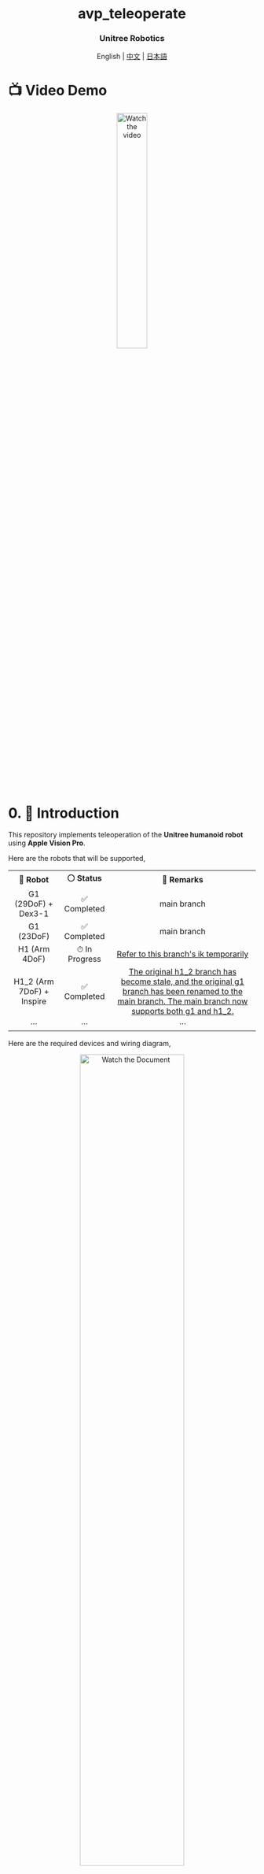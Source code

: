 <div align="center">
  <h1 align="center"> avp_teleoperate </h1>
  <h3 align="center"> Unitree Robotics </h3>
  <p align="center">
    <a> English </a> | <a href="README_zh-CN.md">中文</a> | <a href="README_ja-JP.md">日本語</a>
  </p>
</div>

# 📺 Video Demo

<p align="center">
  <a href="https://www.youtube.com/watch?v=OTWHXTu09wE" target="_blank">
    <img src="https://img.youtube.com/vi/OTWHXTu09wE/maxresdefault.jpg" alt="Watch the video" style="width: 35%;">
  </a>
</p>




# 0. 📖 Introduction
This repository implements teleoperation of the **Unitree humanoid robot** using **Apple Vision Pro**.

Here are the robots that will be supported,

<table>
  <tr>
    <th style="text-align: center;"> &#129302; Robot </th>
    <th style="text-align: center;"> &#9898; Status </th>
    <th style="text-align: center;"> &#128221; Remarks </th>
  </tr>
  <tr>
    <td style="text-align: center;"> G1 (29DoF) + Dex3-1 </td>
    <td style="text-align: center;"> &#9989; Completed </td>
    <td style="text-align: center;"> main branch </td>
  </tr>
  <tr>
    <td style="text-align: center;"> G1 (23DoF) </td>
    <td style="text-align: center;"> &#9989; Completed </td>
    <td style="text-align: center;"> main branch </td>
  </tr>
  <tr>
    <td style="text-align: center;"> H1 (Arm 4DoF) </td>
    <td style="text-align: center;"> &#9201; In Progress </td>
    <td style="text-align: center;"> <a href="https://github.com/unitreerobotics/avp_teleoperate/tree/h1" target="_blank">Refer to this branch's ik temporarily</a> </td>
  </tr>
  <tr>
    <td style="text-align: center;"> H1_2 (Arm 7DoF) + Inspire </td>
    <td style="text-align: center;"> &#9989; Completed </td>
    <td style="text-align: center;"> <a href="https://github.com/unitreerobotics/avp_teleoperate/tree/main" target="_blank">The original h1_2 branch has become stale, and the original g1 branch has been renamed to the main branch. The main branch now supports both g1 and h1_2.</a> </td>
  </tr>
  <tr>
    <td style="text-align: center;"> ··· </td>
    <td style="text-align: center;"> ··· </td>
    <td style="text-align: center;"> ··· </td>
  </tr>
</table>



Here are the required devices and wiring diagram,

<p align="center">
  <a href="https://oss-global-cdn.unitree.com/static/e0ca680eda164e31bd0ff6f8fb50604c_5050x2590.png">
    <img src="https://oss-global-cdn.unitree.com/static/e0ca680eda164e31bd0ff6f8fb50604c_5050x2590.png" alt="Watch the Document" style="width: 65%;">
  </a>
</p>



# 1. 📦 Prerequisites

We tested our code on Ubuntu 20.04 and Ubuntu 22.04, other operating systems may be configured differently.  

For more information, you can refer to [Official Documentation ](https://support.unitree.com/home/zh/Teleoperation) and [OpenTeleVision](https://github.com/OpenTeleVision/TeleVision).

## 1.1 🦾  inverse kinematics 

```bash
unitree@Host:~$ conda create -n tv python=3.8
unitree@Host:~$ conda activate tv
# If you use `pip install`, Make sure pinocchio version is 3.1.0
(tv) unitree@Host:~$ conda install pinocchio -c conda-forge
(tv) unitree@Host:~$ pip install meshcat
(tv) unitree@Host:~$ pip install casadi
```

> p.s. All identifiers in front of the command are meant for prompting: **Which device and directory the command should be executed on**.
>
In the Ubuntu system's `~/.bashrc` file, the default configuration is: `PS1='${debian_chroot:+($debian_chroot)}\u@\h:\w\$ '`
>
> Taking the command `(tv) unitree@Host:~$ pip install meshcat` as an example:
>
> - `(tv)` Indicates the shell is in the conda environment named `tv`.
>- `unitree@Host:~` Shows the user `\u` `unitree` is logged into the device `\h` `Host`, with the current working directory `\w` as `$HOME`.
> - `$` shows the current shell is Bash (for non-root users).
> - `pip install meshcat` is the command `unitree` wants to execute on `Host`.
> 
> You can refer to [Harley Hahn's Guide to Unix and Linux](https://www.harley.com/unix-book/book/chapters/04.html#H)  and  [Conda User Guide](https://docs.conda.io/projects/conda/en/latest/user-guide/getting-started.html) to learn more.

## 1.2 🕹️ unitree_sdk2_python

```bash
# Install unitree_sdk2_python.
(tv) unitree@Host:~$ git clone https://github.com/unitreerobotics/unitree_sdk2_python.git
(tv) unitree@Host:~$ cd unitree_sdk2_python
(tv) unitree@Host:~$ pip install -e .
```

> p.s. The [unitree_dds_wrapper](https://github.com/unitreerobotics/unitree_dds_wrapper) in the original h1_2 branch was a temporary version. It has now been fully migrated to the official Python-based control and communication library: [unitree_sdk2_python](https://github.com/unitreerobotics/unitree_sdk2_python).



# 2. ⚙️ TeleVision and Apple Vision Pro configuration

## 2.1 📥 basic

```bash
(tv) unitree@Host:~$ cd ~
(tv) unitree@Host:~$ git clone https://github.com/unitreerobotics/avp_teleoperate.git 
(tv) unitree@Host:~$ cd ~/avp_teleoperate
(tv) unitree@Host:~$ pip install -r requirements.txt
```

## 2.2 🔌 Local streaming

**Apple** does not allow WebXR on non-https connections. To test the application locally, we need to create a self-signed certificate and install it on the client. You need a ubuntu machine and a router. Connect the Apple Vision Pro and the ubuntu **Host machine** to the same router.

1. install mkcert: https://github.com/FiloSottile/mkcert
2. check **Host machine** local ip address:

```bash
(tv) unitree@Host:~/avp_teleoperate$ ifconfig | grep inet
```

Suppose the local ip address of the **Host machine** is `192.168.123.2`

> p.s. You can use `ifconfig` command to check your **Host machine** ip address.

3. create certificate:

```bash
(tv) unitree@Host:~/avp_teleoperate$ mkcert -install && mkcert -cert-file cert.pem -key-file key.pem 192.168.123.2 localhost 127.0.0.1
```

place the generated `cert.pem` and `key.pem` files in `teleop`

```bash
(tv) unitree@Host:~/avp_teleoperate$ cp cert.pem key.pem ~/avp_teleoperate/teleop/
```

4. open firewall on server:

```bash
(tv) unitree@Host:~/avp_teleoperate$ sudo ufw allow 8012
```

5. install ca-certificates on Apple Vision Pro:

```bash
(tv) unitree@Host:~/avp_teleoperate$ mkcert -CAROOT
```

Copy the `rootCA.pem` via AirDrop to Apple Vision Pro and install it.

Settings > General > About > Certificate Trust Settings. Under "Enable full trust for root certificates", turn on trust for the certificate.

> In the new version of Vision OS 2, this step is different: After copying the certificate to the Apple Vision Pro device via AirDrop, a certificate-related information section will appear below the account bar in the top left corner of the Settings app. Tap it to enable trust for the certificate.

Settings > Apps > Safari > Advanced > Feature Flags > Enable WebXR Related Features.

## 2.3 🔎 Unit Test

This step is to verify that the environment is installed correctly.

comming soon.



# 3. 🚀 Usage

Please read the  [Official Documentation ](https://support.unitree.com/home/zh/Teleoperation) at least once before starting this program.


## 3.1 🖼️ Image Server

Copy `image_server.py` in the `avp_teleoperate/teleop/image_server` directory to the **Development Computing Unit PC2** of Unitree Robot (G1/H1/H1_2/etc.), and execute the following command **in the PC2**:

```bash
# p.s.1 You can transfer image_server.py to PC2 via the scp command and then use ssh to remotely login to PC2 to execute it.
# Assuming the IP address of the development computing unit PC2 is 192.168.123.164, the transmission process is as follows:
# log in to PC2 via SSH and create the folder for the image server
(tv) unitree@Host:~$ ssh unitree@192.168.123.164 "mkdir -p ~/image_server"
# Copy the local image_server.py to the ~/image_server directory on PC2
(tv) unitree@Host:~$ scp ~/avp_teleoperate/teleop/image_server/image_server.py unitree@192.168.123.164:~/image_server/


# p.s.2 Currently, this image transmission program supports two methods for reading images: OpenCV and Realsense SDK. Please refer to the comments in the `ImageServer` class within `image_server.py` to configure your image transmission service according to your camera hardware.
# Now located in Unitree Robot PC2 terminal
unitree@PC2:~/image_server$ python image_server.py
# You can see the terminal output as follows:
# {'fps': 30, 'head_camera_type': 'opencv', 'head_camera_image_shape': [480, 1280], 'head_camera_id_numbers': [0]}
# [Image Server] Head camera 0 resolution: 480.0 x 1280.0
# [Image Server] Image server has started, waiting for client connections...
```

After image service is started, you can use `image_client.py` **in the Host** terminal to test whether the communication is successful:

```bash
(tv) unitree@Host:~/avp_teleoperate/teleop/image_server$ python image_client.py
```

## 3.2 ✋ Inspire hands Server (optional)

> Note: If the selected robot configuration does not use the Inspire dexterous hand (Gen1), please ignore this section.

You can refer to [Dexterous Hand Development](https://support.unitree.com/home/zh/H1_developer/Dexterous_hand) to configure related environments and compile control programs. First, use [this URL](https://oss-global-cdn.unitree.com/static/0a8335f7498548d28412c31ea047d4be.zip) to download the dexterous hand control interface program. Copy it to **PC2** of  Unitree robots. 

On Unitree robot's **PC2**, execute command:

```bash
unitree@PC2:~$ sudo apt install libboost-all-dev libspdlog-dev
# Build project
unitree@PC2:~$ cd h1_inspire_service & mkdir build & cd build
unitree@PC2:~/h1_inspire_service/build$ cmake .. -DCMAKE_BUILD_TYPE=Release
unitree@PC2:~/h1_inspire_service/build$ make
# Terminal 1. Run h1 inspire hand service
unitree@PC2:~/h1_inspire_service/build$ sudo ./inspire_hand -s /dev/ttyUSB0
# Terminal 2. Run example
unitree@PC2:~/h1_inspire_service/build$ ./h1_hand_example
```

If two hands open and close continuously, it indicates success. Once successful, close the `./h1_hand_example` program in Terminal 2.

## 3.3 🚀 Start

> ![Warning](https://img.shields.io/badge/Warning-Important-red) 
>
> 1. Everyone must keep a safe distance from the robot to prevent any potential danger!
>
> 2. Please make sure to read the [Official Documentation](https://support.unitree.com/home/zh/Teleoperation) at least once before running this program.
>
> 3. Always make sure that the robot has entered [debug mode (L2+R2)](https://support.unitree.com/home/zh/H1_developer/Remote_control) to stop the motion control program, this will avoid potential command conflict problems.
>

It's best to have two operators to run this program, referred to as **Operator A** and **Operator B**.



First, **Operator B** needs to perform the following steps:

1. Modify the `img_config` image client configuration under the `if __name__ == '__main__':` section in `~/avp_teleoperate/teleop/teleop_hand_and_arm.py`. It should match the image server parameters you configured on PC2 in Section 3.1.

2. Choose different launch parameters based on your robot configuration

   ```bash
   # 1. G1 (29DoF) Robot + Dex3-1 Dexterous Hand (Note: G1_29 is the default value for --arm, so it can be omitted)
   (tv) unitree@Host:~/avp_teleoperate/teleop$ python teleop_hand_and_arm.py --arm=G1_29 --hand=dex3
   
   # 2. G1 (29DoF) Robot only
   (tv) unitree@Host:~/avp_teleoperate/teleop$ python teleop_hand_and_arm.py
   
   # 3. H1_2 Robot (Note: The first-generation Inspire Dexterous Hand is currently only supported in the H1_2 branch. Support for the Main branch will be added later.)
   (tv) unitree@Host:~/avp_teleoperate/teleop$ python teleop_hand_and_arm.py --arm=H1_2
   
   # 4. If you want to enable data visualization + recording, you can add the --record option
   (tv) unitree@Host:~/avp_teleoperate/teleop$ python teleop_hand_and_arm.py --record
   ```

3. If the program starts successfully, the terminal will pause at the final line displaying the message: "Please enter the start signal (enter 'r' to start the subsequent program):"



And then, **Operator A** needs to perform the following steps:

1. Wear your Apple Vision Pro device.

2. Open Safari on Apple Vision Pro and visit : https://192.168.123.2:8012?ws=wss://192.168.123.2:8012

   > p.s. This IP address should match the IP address of your **Host machine**.

3. Click `Enter VR` and `Allow` to start the VR session.

4. You will see the robot's first-person perspective in the Apple Vision Pro.



Next, **Operator B** can start teleoperation program by pressing the **r** key in the terminal.

At this time, **Operator A** can remotely control the robot's arms (and dexterous hands).

If the `--record` parameter is used, **Operator B** can press **s** key in the opened "record image" window to start recording data, and press **s** again to stop. This operation can be repeated as needed for multiple recordings.

> p.s.1 Recorded data is stored in `avp_teleoperate/teleop/utils/data` by default, with usage instructions at this repo:  [unitree_IL_lerobot](https://github.com/unitreerobotics/unitree_IL_lerobot/tree/main?tab=readme-ov-file#data-collection-and-conversion).
>
> p.s.2 Please pay attention to your disk space size during data recording.

## 3.4 🔚 Exit

To exit the program, **Operator B** can press the **q** key in the 'record image'  window.  

>  ![Warning](https://img.shields.io/badge/Warning-Important-red) 
>
> To avoid damaging the robot, it's best to ensure that **Operator A** positions the robot's arms in a naturally lowered or appropriate position before **Operator B** presses **q** to exit.



# 4. 🗺️ Codebase Tutorial

```
avp_teleoperate/
│
├── assets                    [Storage of robot URDF-related files]
│
├── teleop
│   ├── image_server
│   │     ├── image_client.py [Used to receive image data from the robot image server]
│   │     ├── image_server.py [Capture images from cameras and send via network (Running on robot's on-board computer)]
│   │
│   ├── open_television
│   │      ├── television.py    [Using Vuer to capture wrist and hand data from apple vision pro]  
│   │      ├── tv_wrapper.py    [Post-processing of captured data]
│   │
│   ├── robot_control
│   │      ├── robot_arm_ik.py        [Inverse kinematics of the arm]  
│   │      ├── robot_arm.py           [Control dual arm joints and lock the others]
│   │      ├── robot_hand_inspire.py  [Control inspire hand joints]
│   │      ├── robot_hand_unitree.py  [Control unitree hand joints]
│   │
│   ├── utils
│   │      ├── episode_writer.py          [Used to record data for imitation learning]  
│   │      ├── mat_tool.py                [Some small math tools]
│   │      ├── weighted_moving_filter.py  [For filtering joint data]
│   │
│   │──teleop_hand_and_arm.py   [Startup execution code for teleoperation]
```



# 5. 🛠️ Hardware

## 5.1 📋 List

|             Item             | Quantity |                             Link                             |                           Remarks                           |
| :--------------------------: | :------: | :----------------------------------------------------------: | :---------------------------------------------------------: |
|     **Unitree Robot G1**     |    1     |                  https://www.unitree.com/g1                  |               With development computing unit               |
|     **Apple Vision Pro**     |    1     |           https://www.apple.com/apple-vision-pro/            |                                                             |
|          **Router**          |    1     |                                                              |                                                             |
|         **User PC**          |    1     |                                                              | Recommended graphics card performance at RTX 4080 and above |
|    **Head Stereo Camera**    |    1     | [For reference only] http://e.tb.cn/h.TaZxgkpfWkNCakg?tk=KKz03Kyu04u |                          For head                           |
|    **Head Camera Mount**     |    1     | https://github.com/unitreerobotics/avp_teleoperate/blob/g1/hardware/head_stereo_camera_mount.STEP |          For mounting head stereo camera, FOV 130°          |
|     Intel RealSense D405     |    2     |      https://www.intelrealsense.com/depth-camera-d405/       |                          For wrist                          |
|       Wrist Ring Mount       |    2     | https://github.com/unitreerobotics/avp_teleoperate/blob/g1/hardware/wrist_ring_mount.STEP |                Used with wrist camera mount                 |
|   Left Wrist Camera Mount    |    1     | https://github.com/unitreerobotics/avp_teleoperate/blob/g1/hardware/left_wrist_D405_camera_mount.STEP |       For mounting left wrist RealSense D405  camera        |
|   Right Wrist Camera Mount   |    1     | https://github.com/unitreerobotics/avp_teleoperate/blob/g1/hardware/right_wrist_D405_camera_mount.STEP |       For mounting right wrist RealSense D405  camera       |
|         M3 hex nuts          |    4     |         [For reference only] https://a.co/d/1opqtOr          |                     For Wrist fastener                      |
|         M3x12 screws         |    4     |       [For reference only] https://amzn.asia/d/aU9NHSf       |                     For wrist fastener                      |
|         M3x6 screws          |    4     |       [For reference only] https://amzn.asia/d/0nEz5dJ       |                     For wrist fastener                      |
|       **M4x14 screws**       |    2     |       [For reference only] https://amzn.asia/d/cfta55x       |                      For head fastener                      |
| **M2x4 self-tapping screws** |    4     |       [For reference only] https://amzn.asia/d/1msRa5B       |                      For head fastener                      |

> Note: The bolded items are essential equipment for teleoperation tasks, while the other items are optional equipment for recording [datasets](https://huggingface.co/unitreerobotics).

## 5.2 🔨 Installation diagram

<table>
    <tr>
        <th align="center">Item</th>
        <th align="center" colspan="2">Simulation</th>
        <th align="center" colspan="2">Real</th>
    </tr>
    <tr>
        <td align="center">Head</td>
        <td align="center">
            <p align="center">
                <img src="./img/head_camera_mount.png" alt="head" width="100%">
                <figcaption>Head Mount</figcaption>
            </p>
        </td>
        <td align="center">
            <p align="center">
                <img src="./img/head_camera_mount_install.png" alt="head" width="80%">
                <figcaption>Side View of Assembly</figcaption>
            </p>
        </td>
        <td align="center" colspan="2">
            <p align="center">
                <img src="./img/real_head.jpg" alt="head" width="20%">
                <figcaption>Front View of Assembly</figcaption>
            </p>
        </td>
    </tr>
    <tr>
        <td align="center">Wrist</td>
        <td align="center" colspan="2">
            <p align="center">
                <img src="./img/wrist_and_ring_mount.png" alt="wrist" width="100%">
                <figcaption>Wrist Ring and Camera Mount</figcaption>
            </p>
        </td>
        <td align="center">
            <p align="center">
                <img src="./img/real_left_hand.jpg" alt="wrist" width="50%">
                <figcaption>Left Hand Assembly</figcaption>
            </p>
        </td>
        <td align="center">
            <p align="center">
                <img src="./img/real_right_hand.jpg" alt="wrist" width="50%">
                <figcaption>Right Hand Assembly</figcaption>
            </p>
        </td>
    </tr>
</table>

> Note: The wrist ring mount should align with the seam of the robot's wrist, as shown by the red circle in the image.



# 6. 🙏 Acknowledgement

This code builds upon following open-source code-bases. Please visit the URLs to see the respective LICENSES:

1) https://github.com/OpenTeleVision/TeleVision
2) https://github.com/dexsuite/dex-retargeting
3) https://github.com/vuer-ai/vuer
4) https://github.com/stack-of-tasks/pinocchio
5) https://github.com/casadi/casadi
6) https://github.com/meshcat-dev/meshcat-python
7) https://github.com/zeromq/pyzmq
8) https://github.com/unitreerobotics/unitree_dds_wrapper
9) https://github.com/tonyzhaozh/act
10) https://github.com/facebookresearch/detr
11) https://github.com/Dingry/BunnyVisionPro
12) https://github.com/unitreerobotics/unitree_sdk2_python
